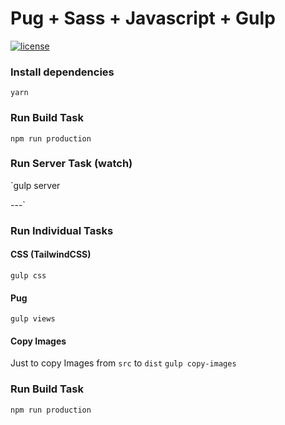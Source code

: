 # Pug + Sass + Javascript + Gulp

[![license](https://img.shields.io/github/license/vicainelli/pug-tailwindcss-javascript-gulp.svg)](LICENSE)

### Install dependencies

`yarn`

### Run Build Task
`npm run production`

### Run Server Task (watch)
`gulp server

---`

### Run Individual Tasks

#### CSS (TailwindCSS)
`gulp css`

#### Pug
`gulp views`

#### Copy Images
Just to copy Images from `src` to `dist`
`gulp copy-images`

### Run Build Task
`npm run production`